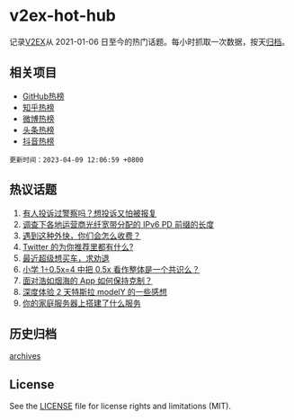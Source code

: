 # v2ex-hot-hub

 记录[V2EX](https://www.v2ex.com/)从 2021-01-06 日至今的热门话题。每小时抓取一次数据，按天[归档](archives)。
 
 ## 相关项目

- [GitHub热榜](https://github.com/snaildev/github-hot-hub)
- [知乎热榜](https://github.com/snaildev/zhihu-hot-hub)
- [微博热榜](https://github.com/snaildev/weibo-hot-hub)
- [头条热榜](https://github.com/snaildev/toutiao-hot-hub)
- [抖音热榜](https://github.com/snaildev/douyin-hot-hub)


 `更新时间：2023-04-09 12:06:59 +0800`

## 热议话题

1. [有人投诉过警察吗？想投诉又怕被报复](https://www.v2ex.com/t/930827)
1. [调查下各地运营商光纤宽带分配的 IPv6 PD 前缀的长度](https://www.v2ex.com/t/930849)
1. [遇到这种外快，你们会怎么收费？](https://www.v2ex.com/t/930801)
1. [Twitter 的为你推荐里都有什么?](https://www.v2ex.com/t/930787)
1. [最近超级想买车，求劝退](https://www.v2ex.com/t/930841)
1. [小学 1÷0.5x=4 中把 0.5x 看作整体是一个共识么？](https://www.v2ex.com/t/930877)
1. [面对浩如烟海的 App 如何保持克制？](https://www.v2ex.com/t/930825)
1. [深度体验 2 天特斯拉 modelY 的一些感想](https://www.v2ex.com/t/930910)
1. [你的家庭服务器上搭建了什么服务](https://www.v2ex.com/t/930794)

## 历史归档

[archives](archives)

## License

See the [LICENSE](LICENSE) file for license rights and limitations (MIT).
